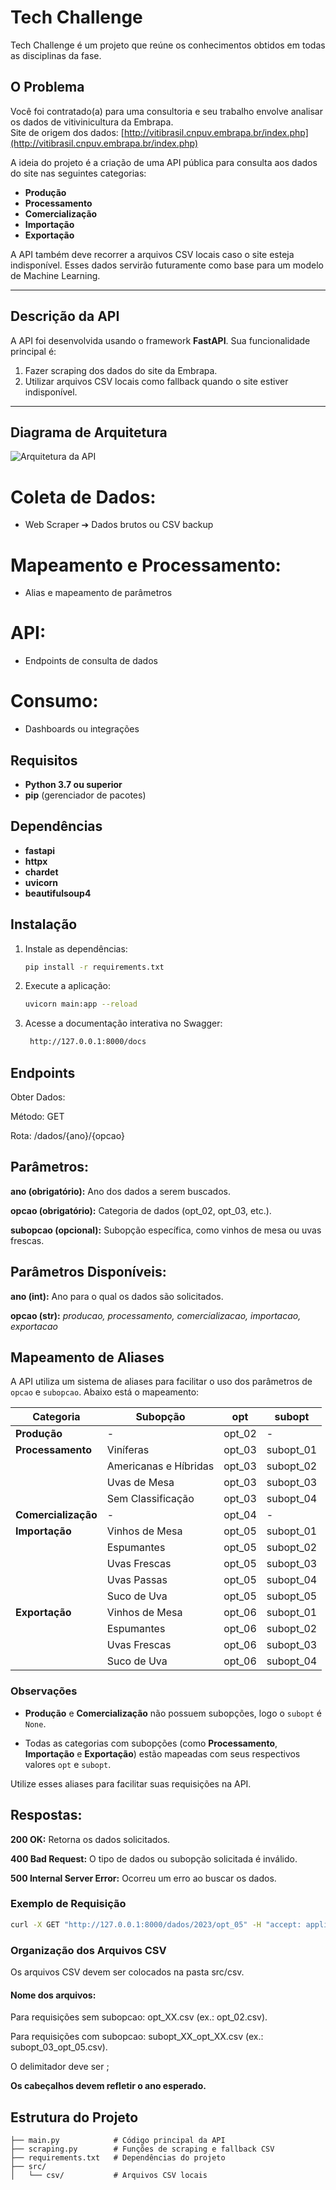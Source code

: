 # Tech Challenge

Tech Challenge é um projeto que reúne os conhecimentos obtidos em todas as disciplinas da fase.

## O Problema

Você foi contratado(a) para uma consultoria e seu trabalho envolve analisar os dados de vitivinicultura da Embrapa.  
Site de origem dos dados: [http://vitibrasil.cnpuv.embrapa.br/index.php](http://vitibrasil.cnpuv.embrapa.br/index.php)

A ideia do projeto é a criação de uma API pública para consulta aos dados do site nas seguintes categorias:
- **Produção**
- **Processamento**
- **Comercialização**
- **Importação**
- **Exportação**

A API também deve recorrer a arquivos CSV locais caso o site esteja indisponível. Esses dados servirão futuramente como base para um modelo de Machine Learning.

---

## Descrição da API

A API foi desenvolvida usando o framework **FastAPI**. Sua funcionalidade principal é:
1. Fazer scraping dos dados do site da Embrapa.
2. Utilizar arquivos CSV locais como fallback quando o site estiver indisponível.

---

## Diagrama de Arquitetura

![Arquitetura da API](./docs/arquitetura_api.png)

# Coleta de Dados:
- Web Scraper ➔ Dados brutos ou CSV backup

# Mapeamento e Processamento:
- Alias e mapeamento de parâmetros

# API:
- Endpoints de consulta de dados

# Consumo:
- Dashboards ou integrações

## Requisitos

- **Python 3.7 ou superior**
- **pip** (gerenciador de pacotes)

## Dependências

- **fastapi**
- **httpx**
- **chardet**
- **uvicorn**
- **beautifulsoup4**

## Instalação

1. Instale as dependências:
   ```bash
   pip install -r requirements.txt
   ```

2. Execute a aplicação:
   ```bash
   uvicorn main:app --reload
   ```

3. Acesse a documentação interativa no Swagger:
   ```bash
    http://127.0.0.1:8000/docs
    ```

## Endpoints

Obter Dados:

Método: GET

Rota: /dados/{ano}/{opcao}

## Parâmetros:
**ano (obrigatório):** Ano dos dados a serem buscados.

**opcao (obrigatório):** Categoria de dados (opt_02, opt_03, etc.).

**subopcao (opcional):** Subopção específica, como vinhos de mesa ou uvas frescas.

## Parâmetros Disponíveis:

**ano (int):** Ano para o qual os dados são solicitados.

**opcao (str):** *producao, processamento, comercializacao, importacao, exportacao*

## Mapeamento de Aliases

A API utiliza um sistema de aliases para facilitar o uso dos parâmetros de `opcao` e `subopcao`. Abaixo está o mapeamento:

| Categoria         | Subopção                     | opt       | subopt         |
|-------------------|------------------------------|-----------|----------------|
| **Produção**      | -                            | opt_02    | -              |
| **Processamento** | Viníferas                   | opt_03    | subopt_01      |
|                   | Americanas e Híbridas       | opt_03    | subopt_02      |
|                   | Uvas de Mesa                | opt_03    | subopt_03      |
|                   | Sem Classificação           | opt_03    | subopt_04      |
| **Comercialização**| -                           | opt_04    | -              |
| **Importação**    | Vinhos de Mesa              | opt_05    | subopt_01      |
|                   | Espumantes                  | opt_05    | subopt_02      |
|                   | Uvas Frescas                | opt_05    | subopt_03      |
|                   | Uvas Passas                 | opt_05    | subopt_04      |
|                   | Suco de Uva                 | opt_05    | subopt_05      |
| **Exportação**    | Vinhos de Mesa              | opt_06    | subopt_01      |
|                   | Espumantes                  | opt_06    | subopt_02      |
|                   | Uvas Frescas                | opt_06    | subopt_03      |
|                   | Suco de Uva                 | opt_06    | subopt_04      |

### Observações
- **Produção** e **Comercialização** não possuem subopções, logo o `subopt` é `None`.

- Todas as categorias com subopções (como **Processamento**, **Importação** e **Exportação**) estão mapeadas com seus respectivos valores `opt` e `subopt`.

Utilize esses aliases para facilitar suas requisições na API.

## Respostas:
**200 OK:** Retorna os dados solicitados.

**400 Bad Request:** O tipo de dados ou subopção solicitada é inválido.

**500 Internal Server Error:** Ocorreu um erro ao buscar os dados.

### Exemplo de Requisição
   ```bash
   curl -X GET "http://127.0.0.1:8000/dados/2023/opt_05" -H "accept: application/json"
   ```
   
### Organização dos Arquivos CSV
Os arquivos CSV devem ser colocados na pasta src/csv.

#### Nome dos arquivos:
Para requisições sem subopcao: opt_XX.csv (ex.: opt_02.csv).

Para requisições com subopcao: subopt_XX_opt_XX.csv (ex.: subopt_03_opt_05.csv).

O delimitador deve ser ; 

**Os cabeçalhos devem refletir o ano esperado.**

## Estrutura do Projeto

```plaintext
├── main.py            # Código principal da API
├── scraping.py        # Funções de scraping e fallback CSV
├── requirements.txt   # Dependências do projeto
├── src/
│   └── csv/           # Arquivos CSV locais
```
